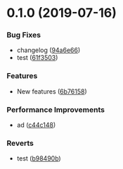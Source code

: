 # 0.1.0 (2019-07-16)


### Bug Fixes

* changelog ([94a6e66](https://github.com/liujjxi/testvue/commit/94a6e66))
* test ([61f3503](https://github.com/liujjxi/testvue/commit/61f3503))


### Features

* New features ([6b76158](https://github.com/liujjxi/testvue/commit/6b76158))


### Performance Improvements

* ad ([c44c148](https://github.com/liujjxi/testvue/commit/c44c148))


### Reverts

* test ([b98490b](https://github.com/liujjxi/testvue/commit/b98490b))



